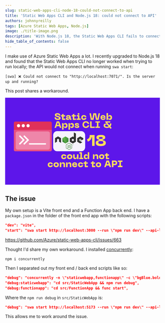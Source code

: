 ```yaml
---
slug: static-web-apps-cli-node-18-could-not-connect-to-api
title: 'Static Web Apps CLI and Node.js 18: could not connect to API'
authors: johnnyreilly
tags: [Azure Static Web Apps, Node.js]
image: ./title-image.png
description: 'With Node.js 18, the Static Web Apps CLI fails to connect to the API - there is a way to fix this.'
hide_table_of_contents: false
---
```


I make use of Azure Static Web Apps a lot. I recently upgraded to Node.js 18 and found that the Static Web Apps CLI no longer worked when trying to run locally; the API would not connect when running `swa start`:

`[swa] ❌ Could not connect to "http://localhost:7071/". Is the server up and running?`

This post shares a workaround.

![title image reading "Static Web Apps CLI and Node.js 18: could not connect to API" with the Static Web Apps CLI and Node.js logos](title-image.png)

<!--truncate-->

## The issue

My own setup is a Vite front end and a Function App back end. I have a `package.json` in the folder of the front end app with the following scripts:

```json
"dev": "vite",
"start": "swa start http://localhost:3000 --run \"npm run dev\" --api-location ../my-function-app"
```

https://github.com/Azure/static-web-apps-cli/issues/663

Thought I'd share my own workaround. I installed [concurrently](https://www.npmjs.com/package/concurrently):

```
npm i concurrently
```

Then I separated out my front end / back end scripts like so:

```json
"debug": "concurrently -n \"staticwebapp,functionapp\" -c \"bgBlue.bold,bgMagenta.bold\" \"npm run debug:staticwebapp\" \"npm run debug:functionapp\"",
"debug:staticwebapp": "cd src/StaticWebApp && npm run debug",
"debug:functionapp": "cd src/FunctionApp && func start",
```

Where the `npm run debug` in `src/StaticWebApp` is:

```json
"debug": "swa start http://localhost:5173 --run \"npm run dev\" --api-location http://127.0.0.1:7071",
```

This allows me to work around the issue.

